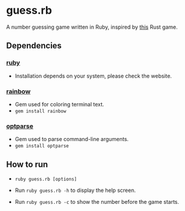 # guess.rb

A number guessing game written in Ruby, inspired by [this](https://doc.rust-lang.org/book/ch02-00-guessing-game-tutorial.html) Rust game.

## Dependencies

### [ruby](https://www.ruby-lang.org/en/)

* Installation depends on your system, please check the website.

### [rainbow](https://rubygems.org/gems/rainbow)
	
* Gem used for coloring terminal text.
* `gem install rainbow`

### [optparse](https://rubygems.org/gems/optparse)

* Gem used to parse command-line arguments.
* `gem install optparse`

## How to run

* `ruby guess.rb [options]`

* Run `ruby guess.rb -h` to display the help screen.

* Run `ruby guess.rb -c` to show the number before the game starts.

